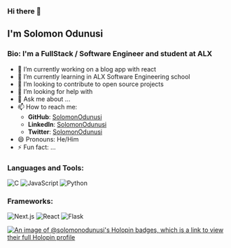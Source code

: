 ### Hi there 👋
## I'm Solomon Odunusi

<!--
**SolomonOdunusi/SolomonOdunusi** is a ✨ _special_ ✨ repository because its `README.md` (this file) appears on your GitHub profile.-->
### Bio: I'm a FullStack / Software Engineer and student at ALX
- 🔭 I’m currently working on a blog app with react
- 🌱 I’m currently learning in ALX Software Engineering school
- 👯 I’m looking to contribute to open source projects
- 🤔 I’m looking for help with 
- 💬 Ask me about ...
- 📫 How to reach me: 
  - **GitHub**: [SolomonOdunusi](https://github.com/SolomonOdunusi)
  - **Linkedln**: [SolomonOdunusi](https://www.linkedin.com/in/solomonodunusi/)
  - **Twitter**: [SolomonOdunusi](https://twitter.com/SolomonOdunusi3)
- 😄 Pronouns: He/Him
- ⚡ Fun fact: ...

### Languages and Tools:
![C](https://img.shields.io/badge/-C-A8B9CC?style=for-the-badge&logo=c&logoColor=white)
![JavaScript](https://img.shields.io/badge/-JavaScript-F7DF1E?style=for-the-badge&logo=javascript&logoColor=black)
![Python](https://img.shields.io/badge/-Python-3776AB?style=for-the-badge&logo=python&logoColor=white)

### Frameworks:
![Next.js](https://img.shields.io/badge/-Next.js-000000?style=for-the-badge&logo=next.js&logoColor=white)
![React](https://img.shields.io/badge/-React-61DAFB?style=for-the-badge&logo=react&logoColor=black)
![Flask](https://img.shields.io/badge/-Flask-000000?style=for-the-badge&logo=flask&logoColor=white)


[![An image of @solomonodunusi's Holopin badges, which is a link to view their full Holopin profile](https://holopin.me/solomonodunusi)](https://holopin.io/@solomonodunusi)
